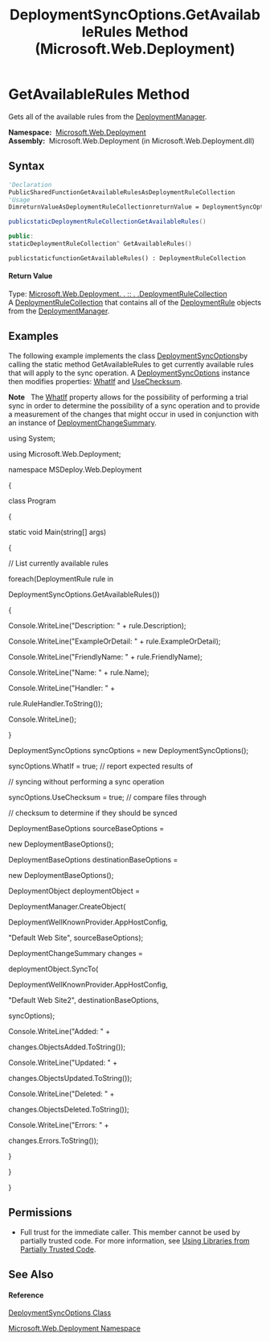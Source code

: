 ﻿---
title: DeploymentSyncOptions.GetAvailableRules Method  (Microsoft.Web.Deployment)
TOCTitle: GetAvailableRules Method
ms:assetid: M:Microsoft.Web.Deployment.DeploymentSyncOptions.GetAvailableRules
ms:mtpsurl: https://msdn.microsoft.com/en-us/library/microsoft.web.deployment.deploymentsyncoptions.getavailablerules(v=VS.90)
ms:contentKeyID: 20208924
ms.date: 05/02/2012
mtps_version: v=VS.90
f1_keywords:
- Microsoft.Web.Deployment.DeploymentSyncOptions.GetAvailableRules
dev_langs:
- CSharp
- JScript
- VB
- c++
api_location:
- Microsoft.Web.Deployment.dll
api_name:
- Microsoft.Web.Deployment.DeploymentSyncOptions.GetAvailableRules
api_type:
- Managed
topic_type:
- apiref
- kbSyntax
product_family_name: VS
ROBOTS: INDEX,FOLLOW
---

# GetAvailableRules Method

Gets all of the available rules from the [DeploymentManager](deploymentmanager-class-microsoft-web-deployment.md).

**Namespace:**  [Microsoft.Web.Deployment](microsoft-web-deployment-namespace.md)  
**Assembly:**  Microsoft.Web.Deployment (in Microsoft.Web.Deployment.dll)

## Syntax

``` vb
'Declaration
PublicSharedFunctionGetAvailableRulesAsDeploymentRuleCollection
'Usage
DimreturnValueAsDeploymentRuleCollectionreturnValue = DeploymentSyncOptions.GetAvailableRules()
```

``` csharp
publicstaticDeploymentRuleCollectionGetAvailableRules()
```

``` c++
public:
staticDeploymentRuleCollection^ GetAvailableRules()
```

``` jscript
publicstaticfunctionGetAvailableRules() : DeploymentRuleCollection
```

#### Return Value

Type: [Microsoft.Web.Deployment. . :: . .DeploymentRuleCollection](deploymentrulecollection-class-microsoft-web-deployment.md)  
A [DeploymentRuleCollection](deploymentrulecollection-class-microsoft-web-deployment.md) that contains all of the [DeploymentRule](deploymentrule-class-microsoft-web-deployment.md) objects from the [DeploymentManager](deploymentmanager-class-microsoft-web-deployment.md).  

## Examples

The following example implements the class [DeploymentSyncOptions](deploymentsyncoptions-class-microsoft-web-deployment.md)by calling the static method GetAvailableRules to get currently available rules that will apply to the sync operation. A [DeploymentSyncOptions](deploymentsyncoptions-class-microsoft-web-deployment.md) instance then modifies properties: [WhatIf](deploymentsyncoptions-whatif-property-microsoft-web-deployment.md) and [UseChecksum](deploymentsyncoptions-usechecksum-property-microsoft-web-deployment.md).

**Note**   The [WhatIf](deploymentsyncoptions-whatif-property-microsoft-web-deployment.md) property allows for the possibility of performing a trial sync in order to determine the possibility of a sync operation and to provide a measurement of the changes that might occur in used in conjunction with an instance of [DeploymentChangeSummary](deploymentchangesummary-class-microsoft-web-deployment.md).

using System;

using Microsoft.Web.Deployment;

namespace MSDeploy.Web.Deployment

{

class Program

{

static void Main(string\[\] args)

{

// List currently available rules

foreach(DeploymentRule rule in

DeploymentSyncOptions.GetAvailableRules())

{

Console.WriteLine("Description: " + rule.Description);

Console.WriteLine("ExampleOrDetail: " + rule.ExampleOrDetail);

Console.WriteLine("FriendlyName: " + rule.FriendlyName);

Console.WriteLine("Name: " + rule.Name);

Console.WriteLine("Handler: " +

rule.RuleHandler.ToString());

Console.WriteLine();

}

DeploymentSyncOptions syncOptions = new DeploymentSyncOptions();

syncOptions.WhatIf = true; // report expected results of

// syncing without performing a sync operation

syncOptions.UseChecksum = true; // compare files through

// checksum to determine if they should be synced

DeploymentBaseOptions sourceBaseOptions =

new DeploymentBaseOptions();

DeploymentBaseOptions destinationBaseOptions =

new DeploymentBaseOptions();

DeploymentObject deploymentObject =

DeploymentManager.CreateObject(

DeploymentWellKnownProvider.AppHostConfig,

"Default Web Site", sourceBaseOptions);

DeploymentChangeSummary changes =

deploymentObject.SyncTo(

DeploymentWellKnownProvider.AppHostConfig,

"Default Web Site2", destinationBaseOptions,

syncOptions);

Console.WriteLine("Added: " +

changes.ObjectsAdded.ToString());

Console.WriteLine("Updated: " +

changes.ObjectsUpdated.ToString());

Console.WriteLine("Deleted: " +

changes.ObjectsDeleted.ToString());

Console.WriteLine("Errors: " +

changes.Errors.ToString());

}

}

}

## Permissions

  - Full trust for the immediate caller. This member cannot be used by partially trusted code. For more information, see [Using Libraries from Partially Trusted Code](https://msdn.microsoft.com/en-us/library/8skskf63\(v=vs.90\)).

## See Also

#### Reference

[DeploymentSyncOptions Class](deploymentsyncoptions-class-microsoft-web-deployment.md)

[Microsoft.Web.Deployment Namespace](microsoft-web-deployment-namespace.md)

